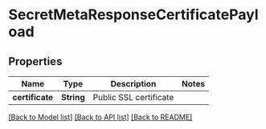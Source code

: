 # SecretMetaResponseCertificatePayload

## Properties

Name | Type | Description | Notes
------------ | ------------- | ------------- | -------------
**certificate** | **String** | Public SSL certificate | 

[[Back to Model list]](../README.md#documentation-for-models) [[Back to API list]](../README.md#documentation-for-api-endpoints) [[Back to README]](../README.md)


